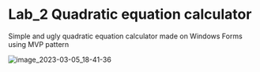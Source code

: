 # Lab_2 Quadratic equation calculator
Simple and ugly quadratic equation calculator made on Windows Forms using MVP pattern

![image_2023-03-05_18-41-36](https://user-images.githubusercontent.com/60883514/222973750-3c65257e-3619-4420-9aea-17c30a90cd8f.png)
